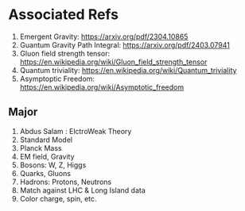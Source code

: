 # Associated Refs
1. Emergent Gravity: https://arxiv.org/pdf/2304.10865
2. Guantum Gravity Path Integral: https://arxiv.org/pdf/2403.07941
3. Gluon field strength tensor: https://en.wikipedia.org/wiki/Gluon_field_strength_tensor
4. Quantum triviality: https://en.wikipedia.org/wiki/Quantum_triviality
5. Asymptoptic Freedom: https://en.wikipedia.org/wiki/Asymptotic_freedom

## Major
1. Abdus Salam : ElctroWeak Theory
2. Standard Model
3. Planck Mass
4. EM field, Gravity
5. Bosons: W, Z, Higgs
6. Quarks, Gluons
7. Hadrons: Protons, Neutrons
8. Match against LHC & Long Island data
9. Color charge, spin, etc.